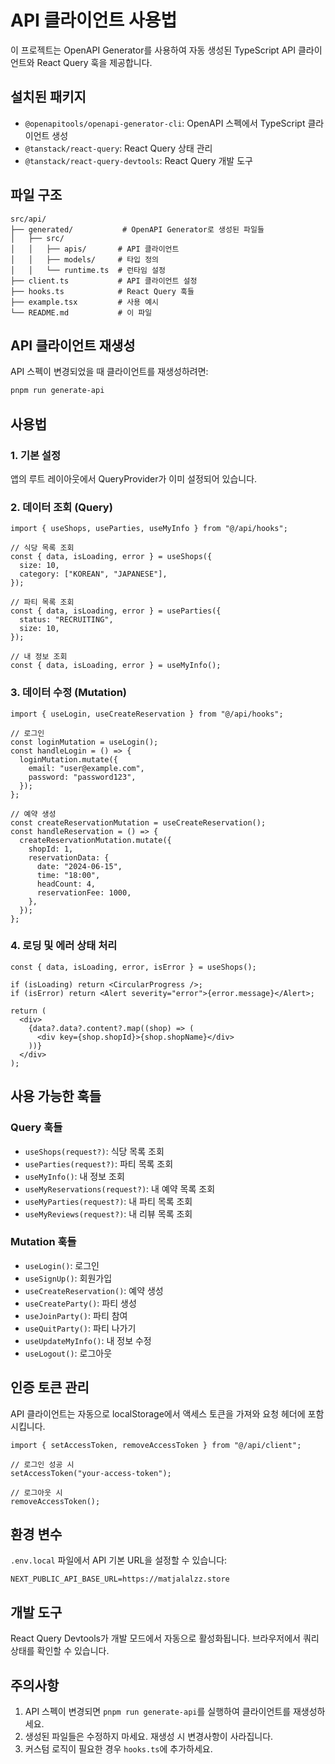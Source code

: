 # API 클라이언트 사용법

이 프로젝트는 OpenAPI Generator를 사용하여 자동 생성된 TypeScript API 클라이언트와 React Query 훅을 제공합니다.

## 설치된 패키지

- `@openapitools/openapi-generator-cli`: OpenAPI 스펙에서 TypeScript 클라이언트 생성
- `@tanstack/react-query`: React Query 상태 관리
- `@tanstack/react-query-devtools`: React Query 개발 도구

## 파일 구조

```
src/api/
├── generated/           # OpenAPI Generator로 생성된 파일들
│   ├── src/
│   │   ├── apis/       # API 클라이언트
│   │   ├── models/     # 타입 정의
│   │   └── runtime.ts  # 런타임 설정
├── client.ts           # API 클라이언트 설정
├── hooks.ts            # React Query 훅들
├── example.tsx         # 사용 예시
└── README.md           # 이 파일
```

## API 클라이언트 재생성

API 스펙이 변경되었을 때 클라이언트를 재생성하려면:

```bash
pnpm run generate-api
```

## 사용법

### 1. 기본 설정

앱의 루트 레이아웃에서 QueryProvider가 이미 설정되어 있습니다.

### 2. 데이터 조회 (Query)

```tsx
import { useShops, useParties, useMyInfo } from "@/api/hooks";

// 식당 목록 조회
const { data, isLoading, error } = useShops({
  size: 10,
  category: ["KOREAN", "JAPANESE"],
});

// 파티 목록 조회
const { data, isLoading, error } = useParties({
  status: "RECRUITING",
  size: 10,
});

// 내 정보 조회
const { data, isLoading, error } = useMyInfo();
```

### 3. 데이터 수정 (Mutation)

```tsx
import { useLogin, useCreateReservation } from "@/api/hooks";

// 로그인
const loginMutation = useLogin();
const handleLogin = () => {
  loginMutation.mutate({
    email: "user@example.com",
    password: "password123",
  });
};

// 예약 생성
const createReservationMutation = useCreateReservation();
const handleReservation = () => {
  createReservationMutation.mutate({
    shopId: 1,
    reservationData: {
      date: "2024-06-15",
      time: "18:00",
      headCount: 4,
      reservationFee: 1000,
    },
  });
};
```

### 4. 로딩 및 에러 상태 처리

```tsx
const { data, isLoading, error, isError } = useShops();

if (isLoading) return <CircularProgress />;
if (isError) return <Alert severity="error">{error.message}</Alert>;

return (
  <div>
    {data?.data?.content?.map((shop) => (
      <div key={shop.shopId}>{shop.shopName}</div>
    ))}
  </div>
);
```

## 사용 가능한 훅들

### Query 훅들

- `useShops(request?)`: 식당 목록 조회
- `useParties(request?)`: 파티 목록 조회
- `useMyInfo()`: 내 정보 조회
- `useMyReservations(request?)`: 내 예약 목록 조회
- `useMyParties(request?)`: 내 파티 목록 조회
- `useMyReviews(request?)`: 내 리뷰 목록 조회

### Mutation 훅들

- `useLogin()`: 로그인
- `useSignUp()`: 회원가입
- `useCreateReservation()`: 예약 생성
- `useCreateParty()`: 파티 생성
- `useJoinParty()`: 파티 참여
- `useQuitParty()`: 파티 나가기
- `useUpdateMyInfo()`: 내 정보 수정
- `useLogout()`: 로그아웃

## 인증 토큰 관리

API 클라이언트는 자동으로 localStorage에서 액세스 토큰을 가져와 요청 헤더에 포함시킵니다.

```tsx
import { setAccessToken, removeAccessToken } from "@/api/client";

// 로그인 성공 시
setAccessToken("your-access-token");

// 로그아웃 시
removeAccessToken();
```

## 환경 변수

`.env.local` 파일에서 API 기본 URL을 설정할 수 있습니다:

```
NEXT_PUBLIC_API_BASE_URL=https://matjalalzz.store
```

## 개발 도구

React Query Devtools가 개발 모드에서 자동으로 활성화됩니다. 브라우저에서 쿼리 상태를 확인할 수 있습니다.

## 주의사항

1. API 스펙이 변경되면 `pnpm run generate-api`를 실행하여 클라이언트를 재생성하세요.
2. 생성된 파일들은 수정하지 마세요. 재생성 시 변경사항이 사라집니다.
3. 커스텀 로직이 필요한 경우 `hooks.ts`에 추가하세요.
